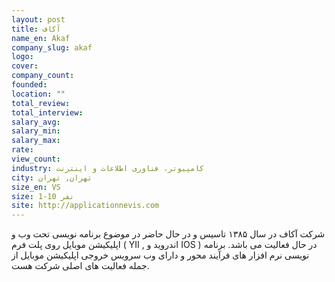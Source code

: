 ```yaml
---
layout: post
title: آکاف
name_en: Akaf
company_slug: akaf
logo: 
cover: 
company_count:
founded:
location: ""
total_review: 
total_interview: 
salary_avg: 
salary_min: 
salary_max: 
rate: 
view_count: 
industry: کامپیوتر، فناوری اطلاعات و اینترنت
city: تهران, تهران
size_en: VS
size: 1-10 نفر
site: http://applicationnevis.com
---
```


شرکت آکاف در سال ۱۳۸۵ تاسیس و در حال حاضر در موضوع برنامه نویسی تحت وب و اپلیکیشن موبایل روی پلت فرم ( YII , اندروید و IOS ) در حال فعالیت می باشد. برنامه نویسی نرم افزار های فرآیند محور و دارای وب سرویس خروجی اپلیکیشن موبایل از جمله فعالیت های اصلی شرکت هست.

